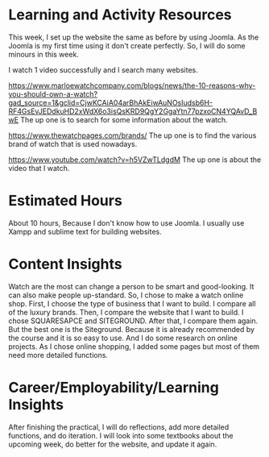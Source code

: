 # Learning and Activity Resources

This week, I set up the website the same as before by using Joomla. As the Joomla is my first time using it don't create perfectly. So, I will do some minours in this week.

I watch 1 video successfully and I search many websites. 

https://www.marloewatchcompany.com/blogs/news/the-10-reasons-why-you-should-own-a-watch?gad_source=1&gclid=CjwKCAiA04arBhAkEiwAuNOsIudsb6H-RF4GsEvJEDdkuHD2xWdX6o3isQsKRD9QgY2GgaYtn77pzxoCN4YQAvD_BwE
 The up one is to search for some information about the watch.

 https://www.thewatchpages.com/brands/
 The up one is to find the various brand of watch that is used nowadays.

 https://www.youtube.com/watch?v=h5VZwTLdgdM
 The up one is about the video that I watch.

# Estimated Hours

About 10 hours, Because I don't know how to use Joomla. I usually use Xampp and sublime text for building websites.

# Content Insights

Watch are the most can change a person to be smart and good-looking. It can also make people up-standard.
So, I chose to make a watch online shop. First, I choose the type of business that I want to build.
I compare all of the luxury brands. Then, I compare the website that I want to build.
I chose SQUARESAPCE and SITEGROUND. After that, I compare them again. But the best one is the Siteground.
Because it is already recommended by the course and it is so easy to use. And I do some research on online projects.
As I chose online shopping, I added some pages but most of them need more detailed functions.

# Career/Employability/Learning Insights

After finishing the practical, I will do reflections, add more detailed functions, and do iteration.
I will look into some textbooks about the upcoming week, do better for the website, and update it again.

